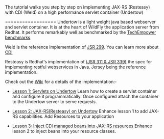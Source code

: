 The tutorial walks you step by step on implementing JAX-RS (Resteasy) with CDI (Weld) on a high performance servlet container (Undertow)

==================
Undertow is a light weight java based webserver and servlet container. It is at the heart of WildFly the application server from Redhat. It performs remarkably well as benchmarked by the [TechEmpower benchmarks](http://www.techempower.com/blog/)

Weld is the reference implementation of [JSR 299](https://jcp.org/en/jsr/detail?id=299). You can learn more about [CDI](http://docs.oracle.com/javaee/6/tutorial/doc/giwhl.html)

Resteasy is Redhat's implementation of [(JSR 311 & JSR 339)](https://jsr311.java.net/) the spec for implementing restful webservices in Java. Jersey being the reference implementation.


Check out the [Wiki](https://github.com/vdevigere/undertow-cdi-jaxrs/wiki) for a details of the implementation:-
* [Lesson 1: Servlets on Undertow](https://github.com/vdevigere/undertow-cdi-jaxrs/wiki)
Learn how to create a servlet container and configure it programmatically. Once configured attach the container to the Undertow server to serve requests.

* [Lesson 2: JAX-RS(Resteasy) on Undertow](https://github.com/vdevigere/undertow-cdi-jaxrs/wiki/Deploying-JAX-RS-Resources-and-Applications-to-Undertow)
Enhance lesson 1 to add JAX-RS capabilities. Add Resources to your application
* [Lesson 3: Inject CDI managed beans into JAX-RS resources ](https://github.com/vdevigere/undertow-cdi-jaxrs/wiki/CDI-(Weld),-JAX-RS-(Resteasy)-on-Undertow)
Enhance lesson 2 to inject beans into your resource classes.

